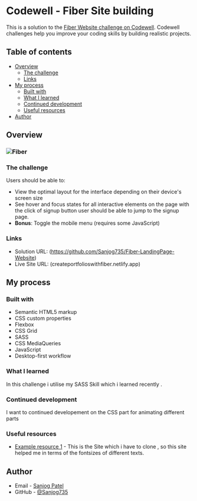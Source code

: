 # Codewell - Fiber Site building

This is a solution to the [Fiber Website challenge on Codewell](https://www.codewell.cc/challenges/fiber-landing-page--608a7e639691700015db16d1). Codewell challenges help you improve your coding skills by building realistic projects.

## Table of contents

- [Overview](#overview)
  - [The challenge](#the-challenge)
  - [Links](#links)
- [My process](#my-process)
  - [Built with](#built-with)
  - [What I learned](#what-i-learned)
  - [Continued development](#continued-development)
  - [Useful resources](#useful-resources)
- [Author](#author)

## Overview

### ![Fiber](https://user-images.githubusercontent.com/61593168/223021534-55f94679-2f31-49c3-b645-f29c5cdd4f99.jpg)



### The challenge

Users should be able to:

- View the optimal layout for the interface depending on their device's screen size
- See hover and focus states for all interactive elements on the page with the click of signup button user should be able to jump to the signup page.
- **Bonus**: Toggle the mobile menu (requires some JavaScript)

### Links

- Solution URL: (https://github.com/Sanjog735/Fiber-LandingPage-Website)
- Live Site URL: (createportfolioswithfiber.netlify.app)

## My process

### Built with

- Semantic HTML5 markup
- CSS custom properties
- Flexbox
- CSS Grid
- SASS
- CSS MediaQueries
- JavaScript
- Desktop-first workflow

### What I learned

In this challenge i utilise my SASS Skill which i learned recently .

### Continued development

I want to continued developement on the CSS part for animating different parts

### Useful resources

- [Example resource 1](https://kxlaa.github.io/CW-02-fiber/) - This is the Site which i have to clone , so this site helped me in terms of the fontsizes of different texts.

## Author

- Email - [Sanjog Patel](sanyogp99@gmail.com)
- GitHub - [@Sanjog735 ](https://github.com/Sanjog735)
